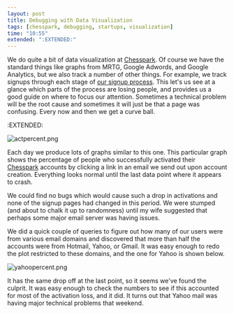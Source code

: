 ```yaml
---
layout: post
title: Debugging with Data Visualization
tags: [chesspark, debugging, startups, visualization]
time: "10:55"
extended: ":EXTENDED:"
---
```


We do quite a bit of data visualization at <a href="http://www.chesspark.com/">Chesspark</a>.  Of course we have the standard things like graphs from MRTG, Google Adwords, and Google Analytics, but we also track a number of other things.  For example, we track signups through each stage of <a href="http://www.chesspark.com/join/">our signup process</a>.  This let's us see at a glance which parts of the process are losing people, and provides us a good guide on where to focus our attention.  Sometimes a technical problem will be the root cause and sometimes it will just be that a page was confusing.  Every now and then we get a curve ball.



:EXTENDED:



<img src="http://metajack.files.wordpress.com/2007/03/actpercent.png" alt="actpercent.png" />

Each day we produce lots of graphs similar to this one.  This particular graph shows the percentage of people who successfully activated their <a href="http://www.chesspark.com/">Chesspark</a> accounts by clicking a link in an email we send out upon account creation.  Everything looks normal until the last data point where it appears to crash.

We could find no bugs which would cause such a drop in activations and none of the signup pages had changed in this period.  We were stumped (and about to chalk it up to randomness) until my wife suggested that perhaps some major email server was having issues.

We did a quick couple of queries to figure out how many of our users were from various email domains and discovered that more than half the accounts were from Hotmail, Yahoo, or Gmail.  It was easy enough to redo the plot restricted to these domains, and the one for Yahoo is shown below.

<img src="http://metajack.files.wordpress.com/2007/03/yahoopercent.png" alt="yahoopercent.png" />

It has the same drop off at the last point, so it seems we've found the culprit.  It was easy enough to check the numbers to see if this accounted for most of the activation loss, and it did.  It turns out that Yahoo mail was having major technical problems that weekend.
